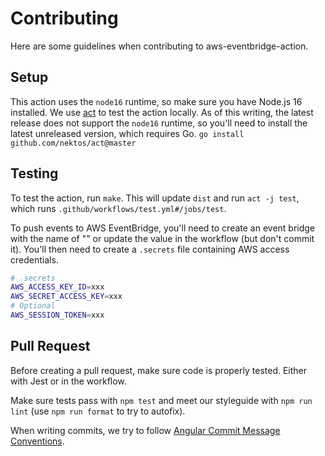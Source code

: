 # Contributing

Here are some guidelines when contributing to aws-eventbridge-action.

## Setup

This action uses the `node16` runtime, so make sure you have Node.js 16 installed.
We use [act](https://github.com/nektos/act) to test the action locally. As of this
writing, the latest release does not support the `node16` runtime, so you'll need
to install the latest unreleased version, which requires Go. `go install github.com/nektos/act@master`

## Testing

To test the action, run `make`. This will update `dist` and run `act -j test`,
which runs `.github/workflows/test.yml#/jobs/test`.

To push events to AWS EventBridge, you'll need to create an event bridge with the
name of "" or update the value in the workflow (but don't commit it). You'll then
need to create a `.secrets` file containing AWS access credentials.

```bash
# .secrets
AWS_ACCESS_KEY_ID=xxx
AWS_SECRET_ACCESS_KEY=xxx
# Optional
AWS_SESSION_TOKEN=xxx
```

## Pull Request

Before creating a pull request, make sure code is properly tested. Either with
Jest or in the workflow.

Make sure tests pass with `npm test` and meet our styleguide with `npm run lint`
(use `npm run format` to try to autofix).

When writing commits, we try to follow [Angular Commit Message Conventions](https://github.com/angular/angular/blob/master/CONTRIBUTING.md#-commit-message-format).
